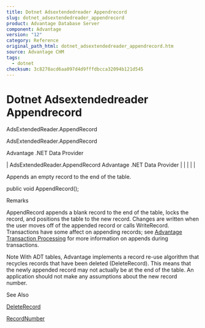 ```yaml
---
title: Dotnet Adsextendedreader Appendrecord
slug: dotnet_adsextendedreader_appendrecord
product: Advantage Database Server
component: Advantage
version: "12"
category: Reference
original_path_html: dotnet_adsextendedreader_appendrecord.htm
source: Advantage CHM
tags:
  - dotnet
checksum: 3c8278acd6aa097d4d9fffdbcca32094b121d545
---
```


# Dotnet Adsextendedreader Appendrecord

AdsExtendedReader.AppendRecord

AdsExtendedReader.AppendRecord

Advantage .NET Data Provider

| AdsExtendedReader.AppendRecord  Advantage .NET Data Provider |  |  |  |  |

Appends an empty record to the end of the table.

public void AppendRecord();

Remarks

AppendRecord appends a blank record to the end of the table, locks the record, and positions the table to the new record. Changes are written when the user moves off of the appended record or calls WriteRecord. Transactions have some affect on appending records; see [Advantage Transaction Processing](master_advantage_transaction_processing_system_overview.md) for more information on appends during transactions.

Note With ADT tables, Advantage implements a record re-use algorithm that recycles records that have been deleted (DeleteRecord). This means that the newly appended record may not actually be at the end of the table. An application should not make any assumptions about the new record number.

See Also

[DeleteRecord](dotnet_adsextendedreader_deleterecord.md)

[RecordNumber](dotnet_adsextendedreader_recordnumber.md)
